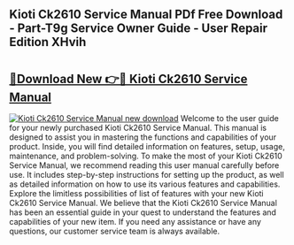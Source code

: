 ## Kioti Ck2610 Service Manual PDf Free Download - Part-T9g Service Owner Guide - User Repair Edition XHvih

# <h2><a href="http://bc11122.oget.top/?id=Kioti+Ck2610+Service+Manual">🔗Download New 👉🔴 Kioti Ck2610 Service Manual</a></h2>

[![Kioti Ck2610 Service Manual new download](https://i.imgur.com/5g1atiW.png)](http://bc11122.oget.top/?id=Kioti+Ck2610+Service+Manual)
Welcome to the user guide for your newly purchased Kioti Ck2610 Service Manual. This manual is designed to assist you in mastering the functions and capabilities of your product. Inside, you will find detailed information on features, setup, usage, maintenance, and problem-solving. To make the most of your Kioti Ck2610 Service Manual, we recommend reading this user manual carefully before use. It includes step-by-step instructions for setting up the product, as well as detailed information on how to use its various features and capabilities. Explore the limitless possibilities of list of features with your new Kioti Ck2610 Service Manual. We believe that the Kioti Ck2610 Service Manual has been an essential guide in your quest to understand the features and capabilities of your new item. If you need any assistance or have any questions, our customer service team is always available.
